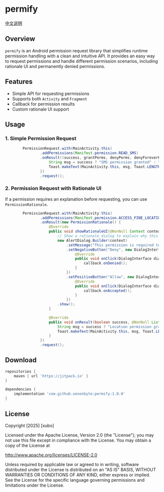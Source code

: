 # permify

[中文说明](README-zh.md)

## Overview
`permify` is an Android permission request library that simplifies runtime permission handling with a clean and intuitive API. It provides an easy way to request permissions and handle different permission scenarios, including rationale UI and permanently denied permissions.

## Features
- Simple API for requesting permissions
- Supports both `Activity` and `Fragment`
- Callback for permission results
- Custom rationale UI support

## Usage

### 1. Simple Permission Request
```java
        PermissionRequest.with(MainActivity.this)
                .addPermissions(Manifest.permission.READ_SMS)
                .onResult((success, grantPerms, denyPerms, denyForeverPerms) -> {
                    String msg = success ? "SMS permission granted" : "SMS permission denied";
                    Toast.makeText(MainActivity.this, msg, Toast.LENGTH_SHORT).show();
                })
                .request();
```

### 2. Permission Request with Rationale UI
If a permission requires an explanation before requesting, you can use `PermissionRationale`.

```java
        PermissionRequest.with(MainActivity.this)
                .addPermissions(Manifest.permission.ACCESS_FINE_LOCATION)
                .onResult(new PermissionRationale() {
                    @Override
                    public void showRationaleUI(@NonNull Context context, @NonNull PermissionRationaleHandler callback) {
                        // Show a rationale dialog to explain why this permission is needed
                        new AlertDialog.Builder(context)
                            .setMessage("This permission is required to provide location services.")
                            .setNegativeButton("Deny", new DialogInterface.OnClickListener() {
                                @Override
                                public void onClick(DialogInterface dialog, int which) {
                                    callback.onDenied();
                                }
                            })
                            .setPositiveButton("Allow", new DialogInterface.OnClickListener() {
                                @Override
                                public void onClick(DialogInterface dialog, int which) {
                                    callback.onAccepted();
                                }
                            })
                        .show();
                    }

                    @Override
                    public void onResult(boolean success, @NonNull List<String> grantPerms, @NonNull List<String> denyPerms, @NonNull List<String> denyForeverPerms) {
                        String msg = success ? "Location permission granted" : "Location permission denied";
                        Toast.makeText(MainActivity.this, msg, Toast.LENGTH_SHORT).show();
                    }
                })
                .request();
```

## Download
```groovy
repositories {
    maven { url 'https://jitpack.io' }
}

dependencies {
    implementation 'com.github.xenonbyte:permify:1.0.0'
}
```

## License

Copyright [2025] [xubo]

Licensed under the Apache License, Version 2.0 (the "License");
you may not use this file except in compliance with the License.
You may obtain a copy of the License at

http://www.apache.org/licenses/LICENSE-2.0

Unless required by applicable law or agreed to in writing, software
distributed under the License is distributed on an "AS IS" BASIS,
WITHOUT WARRANTIES OR CONDITIONS OF ANY KIND, either express or implied.
See the License for the specific language governing permissions and
limitations under the License.

